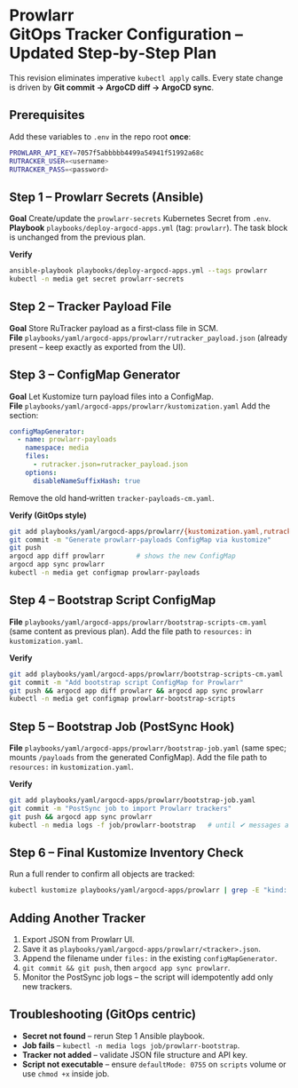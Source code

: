 # Prowlarr GitOps Tracker Configuration – Updated Step‑by‑Step Plan

This revision eliminates imperative `kubectl apply` calls.
Every state change is driven by **Git commit → ArgoCD diff → ArgoCD sync**.

## Prerequisites

Add these variables to `.env` in the repo root **once**:

```bash
PROWLARR_API_KEY=7057f5abbbbb4499a54941f51992a68c
RUTRACKER_USER=<username>
RUTRACKER_PASS=<password>
```

## Step 1 – Prowlarr Secrets (Ansible)

**Goal** Create/update the `prowlarr-secrets` Kubernetes Secret from `.env`.
**Playbook** `playbooks/deploy-argocd-apps.yml` (tag: `prowlarr`).
The task block is unchanged from the previous plan.

**Verify**

```bash
ansible-playbook playbooks/deploy-argocd-apps.yml --tags prowlarr
kubectl -n media get secret prowlarr-secrets
```

## Step 2 – Tracker Payload File

**Goal** Store RuTracker payload as a first‑class file in SCM.
**File** `playbooks/yaml/argocd-apps/prowlarr/rutracker_payload.json`
(already present – keep exactly as exported from the UI).

## Step 3 – ConfigMap Generator

**Goal** Let Kustomize turn payload files into a ConfigMap.
**File** `playbooks/yaml/argocd-apps/prowlarr/kustomization.yaml`
Add the section:

```yaml
configMapGenerator:
  - name: prowlarr-payloads
    namespace: media
    files:
      - rutracker.json=rutracker_payload.json
    options:
      disableNameSuffixHash: true
```

Remove the old hand‑written `tracker-payloads-cm.yaml`.

**Verify (GitOps style)**

```bash
git add playbooks/yaml/argocd-apps/prowlarr/{kustomization.yaml,rutracker_payload.json}
git commit -m "Generate prowlarr-payloads ConfigMap via kustomize"
git push
argocd app diff prowlarr        # shows the new ConfigMap
argocd app sync prowlarr
kubectl -n media get configmap prowlarr-payloads
```

## Step 4 – Bootstrap Script ConfigMap

**File** `playbooks/yaml/argocd-apps/prowlarr/bootstrap-scripts-cm.yaml`
(same content as previous plan).
Add the file path to `resources:` in `kustomization.yaml`.

**Verify**

```bash
git add playbooks/yaml/argocd-apps/prowlarr/bootstrap-scripts-cm.yaml
git commit -m "Add bootstrap script ConfigMap for Prowlarr"
git push && argocd app diff prowlarr && argocd app sync prowlarr
kubectl -n media get configmap prowlarr-bootstrap-scripts
```

## Step 5 – Bootstrap Job (PostSync Hook)

**File** `playbooks/yaml/argocd-apps/prowlarr/bootstrap-job.yaml`
(same spec; mounts `/payloads` from the generated ConfigMap).
Add the file path to `resources:` in `kustomization.yaml`.

**Verify**

```bash
git add playbooks/yaml/argocd-apps/prowlarr/bootstrap-job.yaml
git commit -m "PostSync job to import Prowlarr trackers"
git push && argocd app sync prowlarr
kubectl -n media logs -f job/prowlarr-bootstrap   # until ✔︎ messages appear
```

## Step 6 – Final Kustomize Inventory Check

Run a full render to confirm all objects are tracked:

```bash
kubectl kustomize playbooks/yaml/argocd-apps/prowlarr | grep -E "kind:|name:"
```

## Adding Another Tracker

1. Export JSON from Prowlarr UI.
2. Save it as `playbooks/yaml/argocd-apps/prowlarr/<tracker>.json`.
3. Append the filename under `files:` in the existing `configMapGenerator`.
4. `git commit && git push`, then `argocd app sync prowlarr`.
5. Monitor the PostSync job logs – the script will idempotently add only new trackers.

## Troubleshooting (GitOps centric)

* **Secret not found** – rerun Step 1 Ansible playbook.
* **Job fails** – `kubectl -n media logs job/prowlarr-bootstrap`.
* **Tracker not added** – validate JSON file structure and API key.
* **Script not executable** – ensure `defaultMode: 0755` on `scripts` volume or use `chmod +x` inside job.
